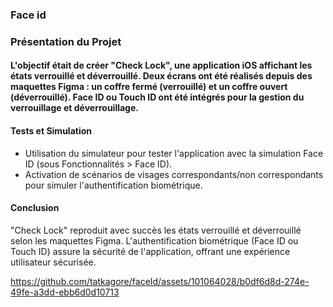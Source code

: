 ### Face id
### Présentation du Projet

#### L'objectif était de créer "Check Lock", une application iOS affichant les états verrouillé et déverrouillé. Deux écrans ont été réalisés depuis des maquettes Figma : un coffre fermé (verrouillé) et un coffre ouvert (déverrouillé). Face ID ou Touch ID ont été intégrés pour la gestion du verrouillage et déverrouillage.

#### Tests et Simulation

- Utilisation du simulateur pour tester l'application avec la simulation Face ID (sous Fonctionnalités > Face ID).
- Activation de scénarios de visages correspondants/non correspondants pour simuler l'authentification biométrique.
#### Conclusion
"Check Lock" reproduit avec succès les états verrouillé et déverrouillé selon les maquettes Figma. L'authentification biométrique (Face ID ou Touch ID) assure la sécurité de l'application, offrant une expérience utilisateur sécurisée.

https://github.com/tatkagore/faceId/assets/101064028/b0df6d8d-274e-49fe-a3dd-ebb6d0d10713

